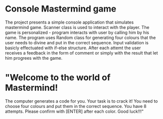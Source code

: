 # Console Mastermind game 
The project presents a simple console application that simulates mastermind game. Scanner class is used to interact with the player. 
The game is personalized - program interacts with user by calling him by his name. The program uses Random class for generating four colours 
that the user needs to divine and put in the correct sequence. Input validation is basicly effectuated with if-else structure. 
After each attemt the user receives a feedback in the form of comment or simply with the result that let him progrees with the game.

# "Welcome to the world of Mastermind! 
The computer generates a code for you. Your task is to crack it! You need to choose four colours and put them in the correct sequence.
You have 8 attempts. Please confirm with [ENTER] after each color. Good luck!!!"

